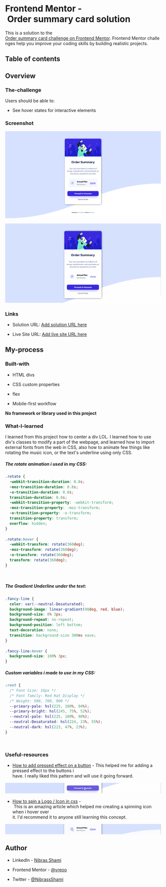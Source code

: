 # Frontend Mentor - Order summary card solution

This is a solution to the [Order summary card challenge on Frontend Mentor](https://www.frontendmentor.io/challenges/order-summary-component-QlPmajDUj). Frontend Mentor challenges help you improve your coding skills by building realistic projects.

## Table of contents

<!-- - [Overview](#overview) -->

<!--   - [The challenge](#The-challenge) -->

<!--   - [Screenshot](#Screenshot) -->

<!--   - [Links](#Links) -->

<!-- - [My process](#My-process) -->

<!--   - [Built with](#built-with) -->

<!--   - [What I learned](#what-i-learned) -->

<!--   - [Useful resources](#useful-resources) -->

<!-- - [Author](#author) -->

## Overview

### The-challenge

Users should be able to:

- See hover states for interactive elements

### Screenshot

![[screenshot]](./screenShots/screen1.png)

![[gif]](./screenShots/screen2.gif)

### Links

- Solution URL: [Add solution URL here](https://your-solution-url.com)

- Live Site URL: [Add live site URL here](https://your-live-site-url.com)

## My-process

### Built-with

- HTML divs

- CSS custom properties

- flex

- Mobile-first workflow

**No framework or library used in this project**

### What-I-learned

I learned from this project how to center a div LOL.
I learned how to use div's classes to modify a part of the webpage, and learned how to import external fonts from the web in CSS, also how to animate few things like rotating the music icon, or the text's underline using only CSS.

##### The rotate animation i used in my CSS:

```css
.rotate {
  -webkit-transition-duration: 0.8s;
  -moz-transition-duration: 0.8s;
  -o-transition-duration: 0.8s;
  transition-duration: 0.8s;
  -webkit-transition-property: -webkit-transform;
  -moz-transition-property: -moz-transform;
  -o-transition-property: -o-transform;
  transition-property: transform;
  overflow: hidden;
}

.rotate:hover {
  -webkit-transform: rotate(360deg);
  -moz-transform: rotate(360deg);
  -o-transform: rotate(360deg);
  transform: rotate(360deg);
}
```

<br>

##### The Gradient Underline under the text:

```css
.fancy-line {
  color: var(--neutral-Desaturated);
  background-image: linear-gradient(90deg, red, blue);
  background-size: 0% 3px;
  background-repeat: no-repeat;
  background-position: left bottom;
  text-decoration: none;
  transition: background-size 300ms ease;
}

.fancy-line:hover {
  background-size: 100% 3px;
}
```

##### Custom variables i made to use in my CSS:

```css
:root {
  /* Font Size: 16px */
  /* Font family: Red Hat Display */
  /* Weight: 500, 700, 900 */
  --primary-pale: hsl(225, 100%, 94%);
  --primary-bright: hsl(245, 75%, 52%);
  --neutral-pale: hsl(225, 100%, 98%);
  --neutral-Desaturated: hsl(224, 23%, 55%);
  --neutral-dark: hsl(223, 47%, 23%);
}
```

<br>

### Useful-resources

- [How to add pressed effect on a button](https://www.geeksforgeeks.org/how-to-add-a-pressed-effect-on-button-click-in-css/) - This helped me for adding a pressed effect to the buttons i have. I really liked this pattern and will use it going forward.

![[]](./screenShots/screen3.gif)

- [How to spin a Logo / Icon in css](https://stackoverflow.com/questions/27874302/how-to-spin-the-logo-360-degrees-using-css#27874531) - This is an amazing article which helped me creating a spinning icon when i hover over it. I'd recommend it to anyone still learning this concept.

![[]](./screenShots/screen4.gif)

## Author

- LinkedIn - [Nibras Shami](https://www.linkedin.com/in/nibras-shami-4bb544209/)

- Frontend Mentor - [@vreoo](https://www.frontendmentor.io/profile/vreoo)

- Twitter - [@NibrassShami](https://twitter.com/NibrassShami)
